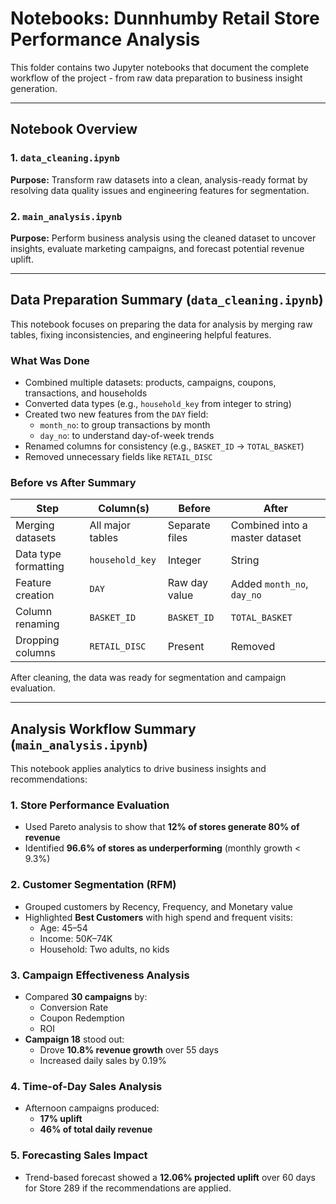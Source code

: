 # Notebooks: Dunnhumby Retail Store Performance Analysis

This folder contains two Jupyter notebooks that document the complete workflow of the project - from raw data preparation to business insight generation.


---

## Notebook Overview

### 1. `data_cleaning.ipynb`  
**Purpose:** Transform raw datasets into a clean, analysis-ready format by resolving data quality issues and engineering features for segmentation.

### 2. `main_analysis.ipynb`  
**Purpose:** Perform business analysis using the cleaned dataset to uncover insights, evaluate marketing campaigns, and forecast potential revenue uplift.

---

## Data Preparation Summary (`data_cleaning.ipynb`)

This notebook focuses on preparing the data for analysis by merging raw tables, fixing inconsistencies, and engineering helpful features.

### What Was Done

- Combined multiple datasets: products, campaigns, coupons, transactions, and households
- Converted data types (e.g., `household_key` from integer to string)
- Created two new features from the `DAY` field:  
  - `month_no`: to group transactions by month  
  - `day_no`: to understand day-of-week trends  
- Renamed columns for consistency (e.g., `BASKET_ID` → `TOTAL_BASKET`)
- Removed unnecessary fields like `RETAIL_DISC`

### Before vs After Summary

| Step                  | Column(s)         | Before                          | After                              |
|-----------------------|-------------------|----------------------------------|------------------------------------|
| Merging datasets      | All major tables  | Separate files                  | Combined into a master dataset     |
| Data type formatting  | `household_key`   | Integer                          | String                             |
| Feature creation      | `DAY`             | Raw day value                    | Added `month_no`, `day_no`         |
| Column renaming       | `BASKET_ID`       | `BASKET_ID`                      | `TOTAL_BASKET`                     |
| Dropping columns      | `RETAIL_DISC`     | Present                          | Removed                            |


After cleaning, the data was ready for segmentation and campaign evaluation.

---

## Analysis Workflow Summary (`main_analysis.ipynb`)

This notebook applies analytics to drive business insights and recommendations:

### 1. Store Performance Evaluation
- Used Pareto analysis to show that **12% of stores generate 80% of revenue**
- Identified **96.6% of stores as underperforming** (monthly growth < 9.3%)

### 2. Customer Segmentation (RFM)
- Grouped customers by Recency, Frequency, and Monetary value
- Highlighted **Best Customers** with high spend and frequent visits:
  - Age: 45–54  
  - Income: $50K–$74K  
  - Household: Two adults, no kids

### 3. Campaign Effectiveness Analysis
- Compared **30 campaigns** by:
  - Conversion Rate
  - Coupon Redemption
  - ROI
- **Campaign 18** stood out:
  - Drove **10.8% revenue growth** over 55 days
  - Increased daily sales by 0.19%

### 4. Time-of-Day Sales Analysis
- Afternoon campaigns produced:
  - **17% uplift**
  - **46% of total daily revenue**

### 5. Forecasting Sales Impact
- Trend-based forecast showed a **12.06% projected uplift** over 60 days for Store 289 if the recommendations are applied.
